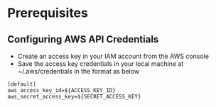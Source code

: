 # Prerequisites
## Configuring AWS API Credentials
- Create an access key in your IAM account from the AWS console
- Save the access key credentials in your local machine at ~/.aws/credentials in the format as below
```
[default]
aws_access_key_id=${ACCESS_KEY_ID}
aws_secret_access_key=${SECRET_ACCESS_KEY}
```
